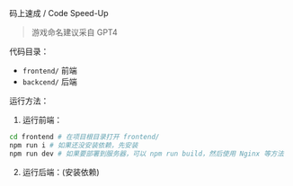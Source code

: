 码上速成 / Code Speed-Up

> 游戏命名建议采自 GPT4

代码目录：

- `frontend/` 前端
- `backcend/` 后端

运行方法：

1. 运行前端：

  ```sh
  cd frontend # 在项目根目录打开 frontend/
  npm run i # 如果还没安装依赖，先安装
  npm run dev # 如果要部署到服务器，可以 npm run build，然后使用 Nginx 等方法
  ```

2. 运行后端：(安装依赖)

```sh
```

